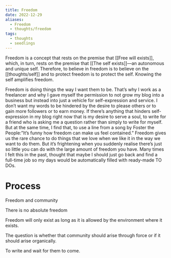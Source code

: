 ```yaml
---
title: Freedom
date: 2022-12-29
aliases:
  - Freedom
  - thoughts/freedom
tags:
  - thoughts
  - seedlings
---
```

Freedom is a concept that rests on the premise that [[Free will exists]], which, in turn, rests on the premise that [[The self exists]]—an autonomous and unique self. Therefore, to believe in freedom is to believe on the [[thoughts/self]] and to protect freedom is to protect the self. Knowing the self amplifies freedom.

Freedom is doing things the way I want them to be. That’s why I work as a freelancer and why I gave myself the permission to not grow my blog into a business but instead into just a vehicle for self-expression and service. I don’t want my words to be hindered by the desire to please others or to gain more followers or to earn money. If there’s anything that hinders self-expression in my blog right now that is my desire to serve a soul, to write for a friend who is asking me a question rather than simply to write for myself. But at the same time, I find that, to use a line from a song by Foster the People:”It’s funny how freedom can make us feel contained.” Freedom gives us the rare chance to do things that we love when we like it in the way we want to do them. But it’s frightening when you suddenly realise there’s just so little you can do with the large amount of freedom you have. Many times I felt this in the past, thought that maybe I should just go back and find a full-time job so my days would be automatically filled with ready-made TO DOs.

# Process

Freedom and community

There is no absolute freedom

Freedom will only exist as long as it is allowed by the environment where it exists.

The question is whether that community should arise through force or if it should arise organically.

To write and wait for them to come.